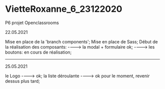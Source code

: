 # VietteRoxanne_6_23122020
P6 projet Openclassrooms


22.05.2021

Mise en place de la 'branch components';
Mise en place de Sass;
Début de la réalisation des composants:
----> la modal + formulaire ok; 
----> les boutons: en cours de réalisation; 
________________________________________________

25.05.2021

le Logo ----> ok;
la liste déroulante ----> ok pour le moment, revenir dessus plus tard;
